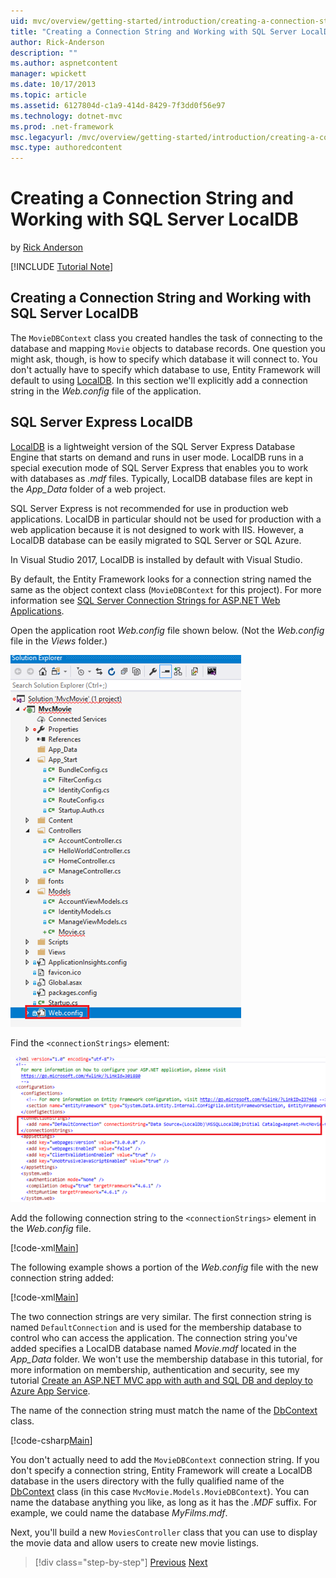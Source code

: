 ```yaml
---
uid: mvc/overview/getting-started/introduction/creating-a-connection-string
title: "Creating a Connection String and Working with SQL Server LocalDB | Microsoft Docs"
author: Rick-Anderson
description: ""
ms.author: aspnetcontent
manager: wpickett
ms.date: 10/17/2013
ms.topic: article
ms.assetid: 6127804d-c1a9-414d-8429-7f3dd0f56e97
ms.technology: dotnet-mvc
ms.prod: .net-framework
msc.legacyurl: /mvc/overview/getting-started/introduction/creating-a-connection-string
msc.type: authoredcontent
---
```

Creating a Connection String and Working with SQL Server LocalDB
====================
by [Rick Anderson](https://github.com/Rick-Anderson)

[!INCLUDE [Tutorial Note](sample/code-location.md)]

## Creating a Connection String and Working with SQL Server LocalDB

The `MovieDBContext` class you created handles the task of connecting to the database and mapping `Movie` objects to database records. One question you might ask, though, is how to specify which database it will connect to. You don't actually have to specify which database to use, Entity Framework will default to using [LocalDB](https://docs.microsoft.com/sql/database-engine/configure-windows/sql-server-2016-express-localdb). In this section we'll explicitly add a connection string in the *Web.config* file of the application.

## SQL Server Express LocalDB

[LocalDB](https://docs.microsoft.com/sql/database-engine/configure-windows/sql-server-2016-express-localdb) is a lightweight version of the SQL Server Express Database Engine that starts on demand and runs in user mode. LocalDB runs in a special execution mode of SQL Server Express that enables you to work with databases as *.mdf* files. Typically, LocalDB database files are kept in the *App\_Data* folder of a web project.

SQL Server Express is not recommended for use in production web applications. LocalDB in particular should not be used for production with a web application because it is not designed to work with IIS. However, a LocalDB database can be easily migrated to SQL Server or SQL Azure.

In Visual Studio 2017, LocalDB is installed by default with Visual Studio.

By default, the Entity Framework looks for a connection string named the same as the object context class (`MovieDBContext` for this project). For more information see [SQL Server Connection Strings for ASP.NET Web Applications](https://msdn.microsoft.com/library/jj653752.aspx).

Open the application root *Web.config* file shown below. (Not the *Web.config* file in the *Views* folder.)

![](creating-a-connection-string/_static/image1.png)

Find the `<connectionStrings>` element:

![](creating-a-connection-string/_static/image2.png)

Add the following connection string to the `<connectionStrings>` element in the *Web.config* file.

[!code-xml[Main](creating-a-connection-string/samples/sample1.xml)]

The following example shows a portion of the *Web.config* file with the new connection string added:

[!code-xml[Main](creating-a-connection-string/samples/sample2.xml)]

The two connection strings are very similar. The first connection string is named `DefaultConnection` and is used for the membership database to control who can access the application. The connection string you've added specifies a LocalDB database named *Movie.mdf* located in the *App\_Data* folder. We won't use the membership database in this tutorial, for more information on membership, authentication and security, see my tutorial [Create an ASP.NET MVC app with auth and SQL DB and deploy to Azure App Service](https://docs.microsoft.com/aspnet/core/security/authorization/secure-data).

The name of the connection string must match the name of the [DbContext](https://msdn.microsoft.com/library/system.data.entity.dbcontext(v=vs.103).aspx) class.

[!code-csharp[Main](creating-a-connection-string/samples/sample3.cs?highlight=15)]

You don't actually need to add the `MovieDBContext` connection string. If you don't specify a connection string, Entity Framework will create a LocalDB database in the users directory with the fully qualified name of the [DbContext](https://msdn.microsoft.com/library/system.data.entity.dbcontext(v=vs.103).aspx) class (in this case `MvcMovie.Models.MovieDBContext`). You can name the database anything you like, as long as it has the *.MDF* suffix. For example, we could name the database *MyFilms.mdf*.

Next, you'll build a new `MoviesController` class that you can use to display the movie data and allow users to create new movie listings.

> [!div class="step-by-step"]
> [Previous](adding-a-model.md)
> [Next](accessing-your-models-data-from-a-controller.md)
